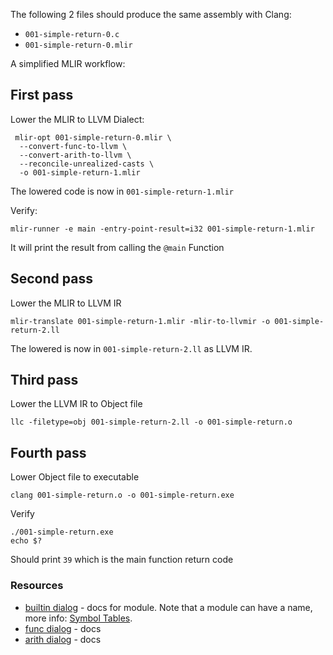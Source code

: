 The following 2 files should produce the same assembly 
with Clang:

* `001-simple-return-0.c`
* `001-simple-return-0.mlir`

A simplified MLIR workflow:

## First pass
Lower the MLIR to LLVM Dialect:

```shell
 mlir-opt 001-simple-return-0.mlir \
  --convert-func-to-llvm \
  --convert-arith-to-llvm \
  --reconcile-unrealized-casts \
  -o 001-simple-return-1.mlir
```

The lowered code is now in `001-simple-return-1.mlir`

Verify:

```shell
mlir-runner -e main -entry-point-result=i32 001-simple-return-1.mlir
```
It will print the result from calling the `@main` Function

## Second pass
Lower the MLIR to LLVM IR

```shell
mlir-translate 001-simple-return-1.mlir -mlir-to-llvmir -o 001-simple-return-2.ll
```
The lowered is now in `001-simple-return-2.ll` as LLVM IR.

## Third pass
Lower the LLVM IR to Object file

```shell
llc -filetype=obj 001-simple-return-2.ll -o 001-simple-return.o
```
## Fourth pass
Lower Object file to executable

```shell
clang 001-simple-return.o -o 001-simple-return.exe
```
Verify
```shell
./001-simple-return.exe
echo $?
```
Should print `39` which is the main function return code

### Resources

* [builtin dialog](https://mlir.llvm.org/docs/Dialects/Builtin/#builtinmodule-moduleop) - docs for module. Note that a module can have a name, more info: [Symbol Tables](https://mlir.llvm.org/docs/SymbolsAndSymbolTables/).
* [func dialog](https://mlir.llvm.org/docs/Dialects/Func/) - docs
* [arith dialog](https://mlir.llvm.org/docs/Dialects/ArithOps/) - docs